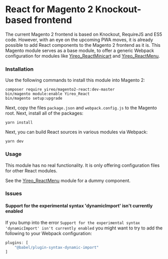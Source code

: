 # React for Magento 2 Knockout-based frontend
The current Magento 2 frontend is based on Knockout, RequireJS and ES5 code. However, with an eye on the upcoming PWA moves, it is already possible to add React components to the Magento 2 frontend as it is. This Magento module serves as a base module, to offer a generic Webpack configuration for modules like  [Yireo_ReactMinicart](https://github.com/yireo-training/Yireo_ReactMinicart) and [Yireo_ReactMenu](https://github.com/yireo-training/Yireo_ReactMenu).

### Installation
Use the following commands to install this module into Magento 2:

    composer require yireo/magento2-react:dev-master
    bin/magento module:enable Yireo_React
    bin/magento setup:upgrade

Next, copy the files `package.json` and `webpack.config.js` to the Magento root. Next, install all of the packages:

    yarn install

Next, you can build React sources in various modules via Webpack:

    yarn dev

### Usage
This module has no real functionality. It is only offering configuration files for other React modules.

See the [Yireo_ReactMenu](https://github.com/yireo-training/Yireo_ReactMenu) module for a dummy component.

### Issues
#### Support for the experimental syntax 'dynamicImport' isn't currently enabled 
If you bump into the error `Support for the experimental syntax 'dynamicImport' isn't currently enabled` you might want to try to add the following to your Webpack configuration:
```js
plugins: [
    "@babel/plugin-syntax-dynamic-import"
]
```

